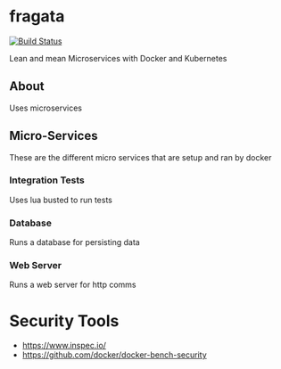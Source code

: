 # fragata

[![Build Status](https://travis-ci.com/zunware/fragata.svg?branch=master)](https://travis-ci.com/zunware/fragata)

Lean and mean Microservices with Docker and Kubernetes

## About
Uses microservices

## Micro-Services
These are the different micro services that are setup and ran by docker

### Integration Tests
Uses lua busted to run tests

### Database
Runs a database for persisting data

### Web Server
Runs a web server for http comms

# Security Tools
- https://www.inspec.io/
- https://github.com/docker/docker-bench-security
